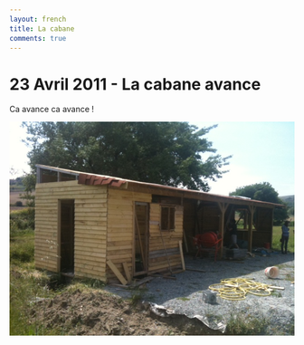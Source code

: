 ```yaml
---
layout: french
title: La cabane
comments: true
---
```


# 23 Avril 2011 - La cabane avance

Ca avance ca avance !

<img src="/photos/cabane-en-construction.jpg">
